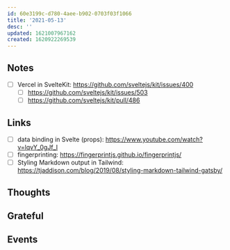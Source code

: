 ```yaml
---
id: 60e3199c-d780-4aee-b902-0703f03f1066
title: '2021-05-13'
desc: ''
updated: 1621007967162
created: 1620922269539
---
```


## Notes

- [ ] Vercel in SvelteKit: https://github.com/sveltejs/kit/issues/400
  - [ ] https://github.com/sveltejs/kit/issues/503
  - [ ] https://github.com/sveltejs/kit/pull/486

## Links

- [ ] data binding in Svelte (props):
      https://www.youtube.com/watch?v=lqvY_0gJf_I
- [ ] fingerprinting: https://fingerprintjs.github.io/fingerprintjs/
- [ ] Styling Markdown output in Tailwind:
      https://tjaddison.com/blog/2019/08/styling-markdown-tailwind-gatsby/

## Thoughts

## Grateful

## Events
